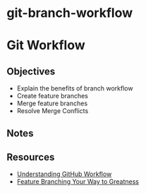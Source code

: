 # git-branch-workflow
# Git Workflow

## Objectives

- Explain the benefits of branch workflow
- Create feature branches
- Merge feature branches
- Resolve Merge Conflicts

## Notes

## Resources

- [Understanding GitHub Workflow](https://guides.github.com/introduction/flow/)
- [Feature Branching Your Way to Greatness](https://www.atlassian.com/agile/software-development/branching)